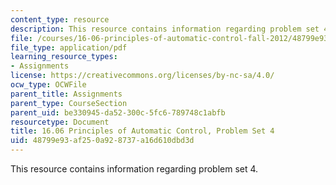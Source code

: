 ```yaml
---
content_type: resource
description: This resource contains information regarding problem set 4.
file: /courses/16-06-principles-of-automatic-control-fall-2012/48799e93af250a928737a16d610dbd3d_MIT16_06F12_ProblemsSet_4.pdf
file_type: application/pdf
learning_resource_types:
- Assignments
license: https://creativecommons.org/licenses/by-nc-sa/4.0/
ocw_type: OCWFile
parent_title: Assignments
parent_type: CourseSection
parent_uid: be330945-da52-300c-5fc6-789748c1abfb
resourcetype: Document
title: 16.06 Principles of Automatic Control, Problem Set 4
uid: 48799e93-af25-0a92-8737-a16d610dbd3d
---
```

This resource contains information regarding problem set 4.